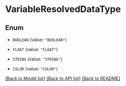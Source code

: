 # VariableResolvedDataType

## Enum


* `BOOLEAN` (value: `"BOOLEAN"`)

* `FLOAT` (value: `"FLOAT"`)

* `STRING` (value: `"STRING"`)

* `COLOR` (value: `"COLOR"`)


[[Back to Model list]](../README.md#documentation-for-models) [[Back to API list]](../README.md#documentation-for-api-endpoints) [[Back to README]](../README.md)


